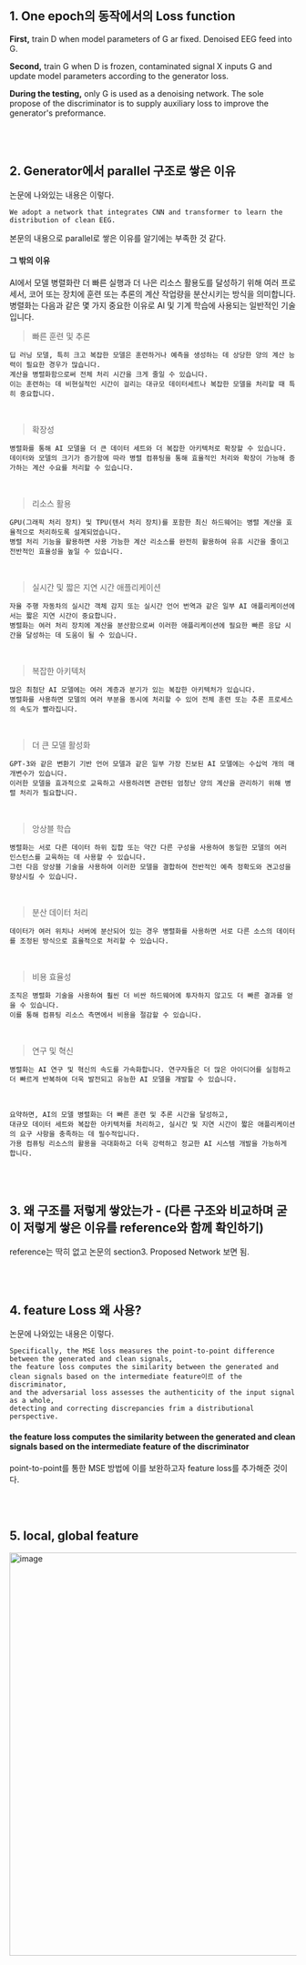 ## 1. One epoch의 동작에서의 Loss function

**First,** train D when model parameters of G ar fixed.
Denoised EEG feed into G.

**Second,** train G when D is frozen,
contaminated signal X inputs G and update model parameters according to the generator loss.

**During the testing,** only G is used as a denoising network.
The sole propose of the discriminator is to supply auxiliary loss to improve the generator's preformance.

<br>
<br>

## 2. Generator에서 parallel 구조로 쌓은 이유

논문에 나와있는 내용은 이렇다.

```
We adopt a network that integrates CNN and transformer to learn the distribution of clean EEG.
```

본문의 내용으로 parallel로 쌓은 이유를 알기에는 부족한 것 같다.

#### 그 밖의 이유

AI에서 모델 병렬화란 더 빠른 실행과 더 나은 리소스 활용도를 달성하기 위해 여러 프로세서, 코어 또는 장치에 훈련 또는 추론의 계산 작업량을 분산시키는 방식을 의미합니다.
병렬화는 다음과 같은 몇 가지 중요한 이유로 AI 및 기계 학습에 사용되는 일반적인 기술입니다.

> 빠른 훈련 및 추론

```
딥 러닝 모델, 특히 크고 복잡한 모델은 훈련하거나 예측을 생성하는 데 상당한 양의 계산 능력이 필요한 경우가 많습니다.
계산을 병렬화함으로써 전체 처리 시간을 크게 줄일 수 있습니다.
이는 훈련하는 데 비현실적인 시간이 걸리는 대규모 데이터세트나 복잡한 모델을 처리할 때 특히 중요합니다.
```

<br>

> 확장성

```
병렬화를 통해 AI 모델을 더 큰 데이터 세트와 더 복잡한 아키텍처로 확장할 수 있습니다.
데이터와 모델의 크기가 증가함에 따라 병렬 컴퓨팅을 통해 효율적인 처리와 확장이 가능해 증가하는 계산 수요를 처리할 수 있습니다.
```

<br>

> 리소스 활용

```
GPU(그래픽 처리 장치) 및 TPU(텐서 처리 장치)를 포함한 최신 하드웨어는 병렬 계산을 효율적으로 처리하도록 설계되었습니다.
병렬 처리 기능을 활용하면 사용 가능한 계산 리소스를 완전히 활용하여 유휴 시간을 줄이고 전반적인 효율성을 높일 수 있습니다.
```

<br>

> 실시간 및 짧은 지연 시간 애플리케이션

```
자율 주행 자동차의 실시간 객체 감지 또는 실시간 언어 번역과 같은 일부 AI 애플리케이션에서는 짧은 지연 시간이 중요합니다.
병렬화는 여러 처리 장치에 계산을 분산함으로써 이러한 애플리케이션에 필요한 빠른 응답 시간을 달성하는 데 도움이 될 수 있습니다.
```

<br>

> 복잡한 아키텍처

```
많은 최첨단 AI 모델에는 여러 계층과 분기가 있는 복잡한 아키텍처가 있습니다.
병렬화를 사용하면 모델의 여러 부분을 동시에 처리할 수 있어 전체 훈련 또는 추론 프로세스의 속도가 빨라집니다.
```

<br>

> 더 큰 모델 활성화

```
GPT-3와 같은 변환기 기반 언어 모델과 같은 일부 가장 진보된 AI 모델에는 수십억 개의 매개변수가 있습니다.
이러한 모델을 효과적으로 교육하고 사용하려면 관련된 엄청난 양의 계산을 관리하기 위해 병렬 처리가 필요합니다.
```

<br>

> 앙상블 학습

```
병렬화는 서로 다른 데이터 하위 집합 또는 약간 다른 구성을 사용하여 동일한 모델의 여러 인스턴스를 교육하는 데 사용할 수 있습니다.
그런 다음 앙상블 기술을 사용하여 이러한 모델을 결합하여 전반적인 예측 정확도와 견고성을 향상시킬 수 있습니다.
```

<br>

> 분산 데이터 처리

```
데이터가 여러 위치나 서버에 분산되어 있는 경우 병렬화를 사용하면 서로 다른 소스의 데이터를 조정된 방식으로 효율적으로 처리할 수 있습니다.
```

<br>

> 비용 효율성

```
조직은 병렬화 기술을 사용하여 훨씬 더 비싼 하드웨어에 투자하지 않고도 더 빠른 결과를 얻을 수 있습니다.
이를 통해 컴퓨팅 리소스 측면에서 비용을 절감할 수 있습니다.
```

<br>

> 연구 및 혁신

```
병렬화는 AI 연구 및 혁신의 속도를 가속화합니다. 연구자들은 더 많은 아이디어를 실험하고 더 빠르게 반복하여 더욱 발전되고 유능한 AI 모델을 개발할 수 있습니다.
```

<br>

```
요약하면, AI의 모델 병렬화는 더 빠른 훈련 및 추론 시간을 달성하고,
대규모 데이터 세트와 복잡한 아키텍처를 처리하고, 실시간 및 지연 시간이 짧은 애플리케이션의 요구 사항을 충족하는 데 필수적입니다.
가용 컴퓨팅 리소스의 활용을 극대화하고 더욱 강력하고 정교한 AI 시스템 개발을 가능하게 합니다.
```

<br>
<br>

## 3. 왜 구조를 저렇게 쌓았는가 - (다른 구조와 비교하며 굳이 저렇게 쌓은 이유를 reference와 함께 확인하기)

reference는 딱히 없고 논문의 section3. Proposed Network 보면 됨.

<br>
<br>

## 4. feature Loss 왜 사용?

논문에 나와있는 내용은 이렇다.

```
Specifically, the MSE loss measures the point-to-point difference between the generated and clean signals,
the feature loss computes the similarity between the generated and clean signals based on the intermediate feature이르 of the discriminator,
and the adversarial loss assesses the authenticity of the input signal as a whole,
detecting and correcting discrepancies frim a distributional perspective.
```

#### the feature loss computes the similarity between the generated and clean signals based on the intermediate feature of the discriminator

point-to-point를 통한 MSE 방법에 이를 보완하고자 feature loss를 추가해준 것이다. 

<br>
<br>

## 5. local, global feature

<img width="708" alt="image" src="https://github.com/UGeunJi/AI_Papers-and-Mathematics/assets/84713532/e34f213d-673e-4298-aa34-0c4467bcd0ec">
